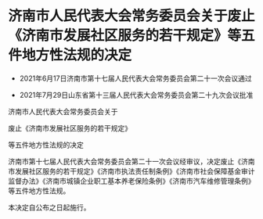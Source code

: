 # 济南市人民代表大会常务委员会关于废止《济南市发展社区服务的若干规定》等五件地方性法规的决定

- 2021年6月17日济南市第十七届人民代表大会常务委员会第二十一次会议通过

- 2021年7月29日山东省第十三届人民代表大会常务委员会第二十九次会议批准

<!-- INFO END -->

济南市人民代表大会常务委员会关于

废止《济南市发展社区服务的若干规定》

等五件地方性法规的决定

济南市第十七届人民代表大会常务委员会第二十一次会议经审议，决定废止《济南市发展社区服务的若干规定》《济南市执法责任制条例》《济南市社会保障基金审计监督办法》《济南市城镇企业职工基本养老保险条例》《济南市汽车维修管理条例》等五件地方性法规。

本决定自公布之日起施行。
